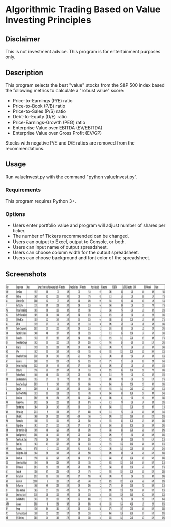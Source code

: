 # Algorithmic Trading Based on Value Investing Principles

## Disclaimer
This is not investment advice. This program is for entertainment purposes only.

## Description
This program selects the best "value" stocks from the S&P 500 index based the following metrics to calculate a "robust value" score:
- Price-to-Earnings (P/E) ratio
- Price-to-Book (P/B) ratio
- Price-to-Sales (P/S) ratio
- Debt-to-Equity (D/E) ratio
- Price-Earnings-Growth (PEG) ratio
- Enterprise Value over EBITDA (EV/EBITDA) 
- Enterprise Value over Gross Profit (EV/GP)

Stocks with negative P/E and D/E ratios are removed from the recommendations.

## Usage
Run valueInvest.py with the command "python valueInvest.py".  

### Requirements
This program requires Python 3+.   

### Options
- Users enter portfolio value and program will adjust number of shares per ticker.
- The number of Tickers recommended can be changed.
- Users can output to Excel, output to Console, or both. 
- Users can input name of output spreadsheet.
- Users can choose column width for the output spreadsheet.
- Users can choose background and font color of the spreadsheet.

## Screenshots
<img src="screenshot_50stocks.png" width="2000" height="750">
